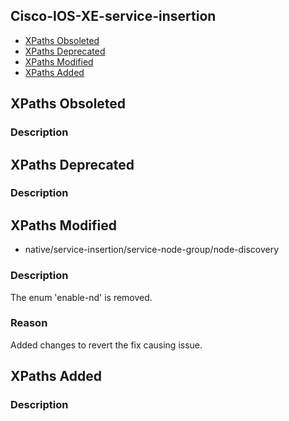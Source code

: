 ## Cisco-IOS-XE-service-insertion


- [XPaths Obsoleted](#xpaths-obsoleted)
- [XPaths Deprecated](#xpaths-deprecated)
- [XPaths Modified](#xpaths-modified)
- [XPaths Added](#xpaths-added)

## XPaths Obsoleted

### Description

## XPaths Deprecated

### Description

## XPaths Modified

- native/service-insertion/service-node-group/node-discovery

### Description

The enum 'enable-nd' is removed.

### Reason

Added changes to revert the fix causing issue.
 
## XPaths Added

### Description
